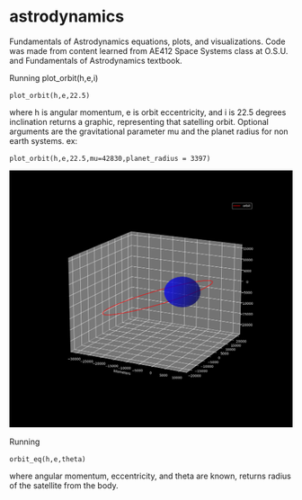 # astrodynamics
Fundamentals of Astrodynamics equations, plots, and visualizations. Code was made from content learned from AE412 Space Systems class at O.S.U. and Fundamentals of Astrodynamics textbook.

Running plot_orbit(h,e,i)
```
plot_orbit(h,e,22.5)
```
where h is angular momentum, e is orbit eccentricity, and i is 22.5 degrees inclination returns a graphic, representing that satelling orbit. Optional arguments are the gravitational parameter mu and the planet radius for non earth systems. 
ex:

```
plot_orbit(h,e,22.5,mu=42830,planet_radius = 3397)
```

![plot_orbit](https://github.com/fernancode/astrodynamics/blob/master/plot_orbit.png)


Running
```
orbit_eq(h,e,theta)
```
where angular momentum, eccentricity, and theta are known, returns radius of the satellite from the body. 
